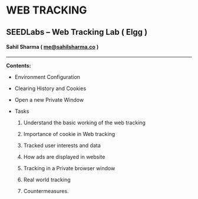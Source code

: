 

# WEB TRACKING
## SEEDLabs – Web Tracking Lab ( Elgg )
#### Sahil Sharma ( me@sahilsharma.co )

---

**Contents:**

- Environment Configuration

- Clearing History and Cookies

- Open a new Private Window

- Tasks

	1. Understand the basic working of the web tracking

	2. Importance of cookie in Web tracking

	3. Tracked user interests and data

	4. How ads are displayed in website

	5. Tracking in a Private browser window

	6. Real world tracking

	7. Countermeasures.
